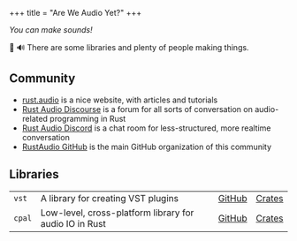 +++
title = "Are We Audio Yet?"
+++

_You can make sounds!_

🦀 🔊 There are some libraries and plenty of people making things.

## Community

- [rust.audio](https://rust.audio/) is a nice website, with articles and tutorials
- [Rust Audio Discourse](https://rust-audio.discourse.group/) is a forum for all sorts of conversation on audio-related programming in Rust
- [Rust Audio Discord](https://discord.gg/MpAeg3) is a chat room for less-structured, more realtime conversation
- [RustAudio GitHub](https://github.com/RustAudio/) is the main GitHub organization of this community

## Libraries

|        |                                                        |                                               |                                         |
| ------ | ------------------------------------------------------ | --------------------------------------------- | --------------------------------------- |
| `vst`  | A library for creating VST plugins                     | [GitHub](https://github.com/RustAudio/vst-rs) | [Crates](https://crates.io/crates/vst)  |
| `cpal` | Low-level, cross-platform library for audio IO in Rust | [GitHub](https://github.com/tomaka/cpal)      | [Crates](https://crates.io/crates/cpal) |

